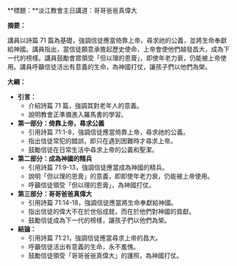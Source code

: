 **標題：**淡江教會主日講道：哥哥爸爸真偉大

**摘要：**

講員以詩篇 71 篇為基礎，強調信徒應當倚靠上帝，尋求祂的公義，並將生命奉獻給神國。講員指出，當信徒願意承擔起歷史使命，上帝會使他們越發昌大，成為下一代的榜樣。講員鼓勵會眾領受「但以理的恩膏」，即使年老力衰，仍能被上帝使用。講員呼籲信徒活出有意義的生命，為神國打仗，讓孩子們以他們為榮。

**大綱：**

* **引言：**
    * 介紹詩篇 71 篇，強調其對老年人的意義。
    * 說明教會正準備進入羅馬書的學習。
* **第一部分：倚靠上帝，尋求公義**
    * 引用詩篇 71:1-8，強調信徒應當倚靠上帝，尋求祂的公義。
    * 指出信徒常犯的錯誤，即只在遇到困難時才尋求上帝。
    * 鼓勵信徒在日常生活中尋求上帝的公義和聖潔。
* **第二部分：成為神國的精兵**
    * 引用詩篇 71:9-13，強調信徒應當成為神國的精兵。
    * 說明「但以理的恩膏」的意義，即即使年老力衰，仍能被上帝使用。
    * 呼籲信徒領受「但以理的恩膏」，為神國打仗。
* **第三部分：哥哥爸爸真偉大**
    * 引用詩篇 71:14-18，強調信徒應當將生命奉獻給神國。
    * 指出信徒的偉大不在於世俗成就，而在於他們對神國的貢獻。
    * 鼓勵信徒成為下一代的榜樣，讓孩子們以他們為榮。
* **結論：**
    * 引用詩篇 71:21，強調信徒應當尋求上帝的昌大。
    * 呼籲信徒活出有意義的生命，永不羞愧。
    * 鼓勵信徒領受「哥哥爸爸真偉大」的護照，為神國打仗。